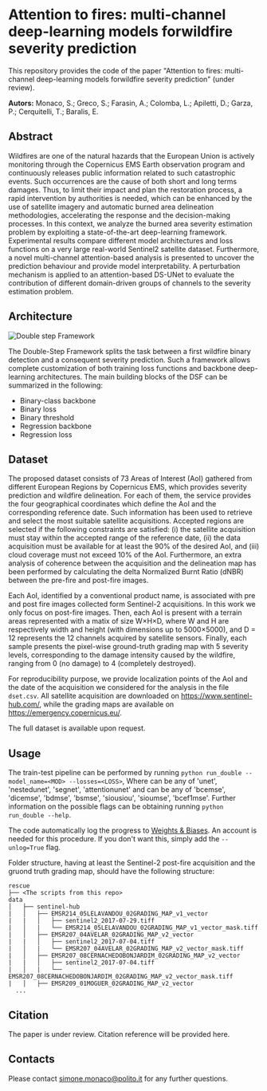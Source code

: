 # Attention to fires: multi-channel deep-learning models forwildfire severity prediction

This repository provides the code of the paper "Attention to fires: multi-channel deep-learning models forwildfire severity prediction" (under review).

**Autors:** Monaco, S.; Greco, S.; Farasin, A.; Colomba, L.; Apiletti, D.; Garza, P.; Cerquitelli, T.; Baralis, E.

## Abstract
Wildfires are one of the natural hazards that the European Union is actively monitoring through the Copernicus EMS Earth observation program and continuously releases public information related to such catastrophic events. Such occurrences are the cause of both short and long terms damages. Thus, to limit their impact and plan the restoration process, a rapid intervention by authorities is needed, which can be enhanced by the use of satellite imagery and automatic burned area delineation methodologies, accelerating the response and the decision-making processes. In this context, we analyze the burned area severity estimation problem by exploiting a state-of-the-art deep-learning framework. Experimental results compare different model architectures and loss functions on a very large real-world Sentinel2 satellite dataset. Furthermore, a novel multi-channel attention-based analysis is presented to uncover the prediction behaviour and provide model interpretability. A perturbation mechanism is applied to an attention-based DS-UNet to evaluate the contribution of different domain-driven groups of channels to the severity estimation problem.

## Architecture
![Double step Framework](http://dbdmg.polito.it/dbdmg_web/wp-content/uploads/2021/10/dsf.png)

The Double-Step Framework splits the task between a first wildfire binary detection and a consequent severity prediction. Such a framework allows complete customization of both training loss functions and backbone deep-learning architectures.
The main building blocks of the DSF can be summarized in the following:
 - Binary-class backbone
 - Binary loss
 - Binary threshold
 - Regression backbone
 - Regression loss
## Dataset
The proposed dataset consists of 73 Areas of Interest (AoI) gathered from different European Regions by Copernicus EMS, which provides severity prediction and wildfire delineation. For each of them, the service provides the four geographical coordinates which define the AoI and the corresponding reference date. Such information has been used to retrieve and select the most suitable satellite acquisitions. Accepted regions are selected if the following constraints are satisfied: (i) the satellite acquisition must stay within the accepted range of the reference date, (ii) the data acquisition must be available for at least the 90\% of the desired AoI, and (iii) cloud coverage must not exceed 10\% of the AoI. Furthermore, an extra analysis of coherence between the acquisition and the delineation map has been performed by calculating the delta Normalized Burnt Ratio (dNBR) between the pre-fire and post-fire images.

Each AoI, identified by a conventional product name, is associated with pre and post fire images collected form Sentinel-2 acquisitions. In this work we only focus on post-fire images. Then, each AoI is present with a terrain areas represented with a matix of size W×H×D, where W and H are respectively width and height (with dimensions up to 5000×5000), and D = 12 represents the 12 channels acquired by satellite sensors.
Finally, each sample presents the pixel-wise ground-truth grading map with 5 severity levels, corresponding to the damage intensity caused by the wildfire, ranging from 0 (no damage) to 4 (completely destroyed).

For reproducibility purpose, we provide localization points of the AoI and the date of the acquisition we considered for the analysis in the file ```dset.csv```. All satellite acquisition are downloaded on https://www.sentinel-hub.com/, while the grading maps are available on https://emergency.copernicus.eu/.

The full dataset is available upon request.
## Usage
The train-test pipeline can be performed by running ```python run_double --model_name=<MOD> --losses=<LOSS>```, Where <MOD> can be any of 'unet', 'nestedunet', 'segnet', 'attentionunet' and <LOSS> can be any of 'bcemse', 'dicemse', 'bdmse', 'bsmse', 'siousiou', 'sioumse', 'bcef1mse'. Further information on the possible flags can be obtaining running ```python run_double --help```. 
  
The code automatically log the progress to [Weights & Biases](https://wandb.ai/). An account is needed for this procedure. If you don't want this, simply add the ```--unlog=True``` flag.
  
Folder structure, having at least the Sentinel-2 post-fire acquisition and the gruond truth grading map, should have the following structure:

```
rescue
├── <The scripts from this repo>
data
│   ├── sentinel-hub
|   │   ├── EMSR214_05LELAVANDOU_02GRADING_MAP_v1_vector
|   |   │   ├── sentinel2_2017-07-29.tiff
|   │   |   └── EMSR214_05LELAVANDOU_02GRADING_MAP_v1_vector_mask.tiff
|   │   ├── EMSR207_04AVELAR_02GRADING_MAP_v2_vector
|   |   │   ├── sentinel2_2017-07-04.tiff
|   │   |   └── EMSR207_04AVELAR_02GRADING_MAP_v2_vector_mask.tiff
|   │   ├── EMSR207_08CERNACHEDOBONJARDIM_02GRADING_MAP_v2_vector
|   |   │   ├── sentinel2_2017-07-04.tiff
|   │   |   └── EMSR207_08CERNACHEDOBONJARDIM_02GRADING_MAP_v2_vector_mask.tiff
|   │   ├── EMSR209_01MOGUER_02GRADING_MAP_v2_vector
  ...
```


## Citation
The paper is under review. Citation reference will be provided here.

## Contacts

Please contact [simone.monaco@polito.it](mailto:simone.monaco@polito.it) for any further questions.
